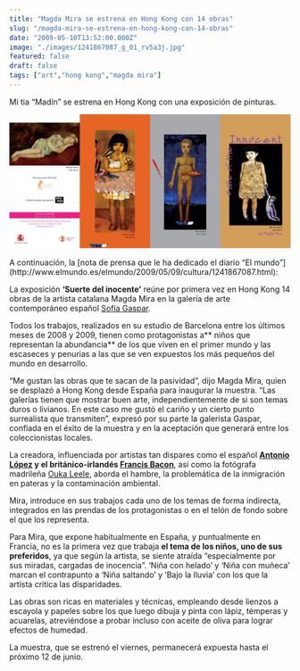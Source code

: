 ```yaml
---
title: "Magda Mira se estrena en Hong Kong con 14 obras"
slug: "/magda-mira-se-estrena-en-hong-kong-con-14-obras"
date: "2009-05-10T13:52:00.000Z"
image: "./images/1241867087_g_01_rv5a3j.jpg"
featured: false
draft: false
tags: ["art","hong kong","magda mira"]
---
```



Mi tia “Madín” se estrena en Hong Kong con una exposición de pinturas.

[![magda_flyer](./images/magda_flyer_oo0nbc.jpg "magda_flyer")](/wp-content/uploads/2009/05/a.jpg)

<div id="tamano">A continuación, la [nota de prensa que le ha dedicado el diario “El mundo”](http://www.elmundo.es/elmundo/2009/05/09/cultura/1241867087.html):

La exposición **‘Suerte del inocente’** reúne por primera vez en Hong Kong 14 obras de la artista catalana Magda Mira en la galería de arte contemporáneo español [Sofía Gaspar](http://www.sofiagaspar.com/).

Todos los trabajos, realizados en su estudio de Barcelona entre los últimos meses de 2008 y 2009, tienen como protagonistas a** niños que representan la abundancia** de los que viven en el primer mundo y las escaseces y penurias a las que se ven expuestos los más pequeños del mundo en desarrollo.

“Me gustan las obras que te sacan de la pasividad”, dijo Magda Mira, quien se desplazó a Hong Kong desde España para inaugurar la muestra. “Las galerías tienen que mostrar buen arte, independientemente de si son temas duros o livianos. En este caso me gustó el cariño y un cierto punto surrealista que transmiten”, expresó por su parte la galerista Gaspar, confiada en el éxito de la muestra y en la aceptación que generará entre los coleccionistas locales.

La creadora, influenciada por artistas tan dispares como el español **[Antonio López](http://es.wikipedia.org/wiki/Antonio_L%C3%B3pez_Garc%C3%ADa) y el británico-irlandés [Francis Bacon](http://es.wikipedia.org/wiki/Francis_Bacon_(pintor))**, así como la fotógrafa madrileña [Ouka Leele](http://es.wikipedia.org/wiki/B%C3%A1rbara_Allende_Gil_de_Biedma), aborda el hambre, la problemática de la inmigración en pateras y la contaminación ambiental.

Mira, introduce en sus trabajos cada uno de los temas de forma indirecta, integrados en las prendas de los protagonistas o en el telón de fondo sobre el que los representa.

Para Mira, que expone habitualmente en España, y puntualmente en Francia, no es la primera vez que trabaja **el tema de los niños, uno de sus preferidos**, ya que según la artista, se siente atraída “especialmente por sus miradas, cargadas de inocencia”. ‘Niña con helado’ y ‘Niña con muñeca’ marcan el contrapunto a ‘Niña saltando’ y ‘Bajo la lluvia’ con los que la artista critica las disparidades.

Las obras son ricas en materiales y técnicas, empleando desde lienzos a escayola y papeles sobre los que luego dibuja y pinta con lápiz, témperas y acuarelas, atreviéndose a probar incluso con aceite de oliva para lograr efectos de humedad.

La muestra, que se estrenó el viernes, permanecerá expuesta hasta el próximo 12 de junio.

</div>

